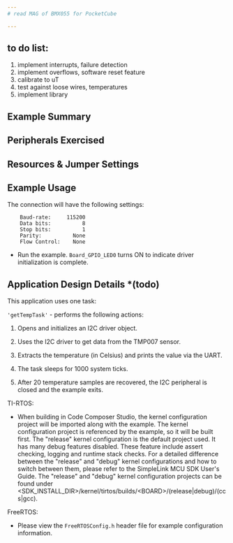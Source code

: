 ```yaml
---
# read MAG of BMX055 for PocketCube 

---
```


## to do list: 
1. implement interrupts, failure detection
2. implement overflows, software reset feature
3. calibrate to uT
4. test against loose wires, temperatures
5. implement library

## Example Summary


## Peripherals Exercised



## Resources & Jumper Settings


## Example Usage

The connection will have the following settings:
```
    Baud-rate:     115200
    Data bits:          8
    Stop bits:          1
    Parity:          None
    Flow Control:    None
```

* Run the example. `Board_GPIO_LED0` turns ON to indicate driver
initialization is complete.

## Application Design Details *(todo)

This application uses one task:

`'getTempTask'` - performs the following actions:

1. Opens and initializes an I2C driver object.

2. Uses the I2C driver to get data from the TMP007 sensor.

3. Extracts the temperature (in Celsius) and prints the value via the UART.

4. The task sleeps for 1000 system ticks.

5. After 20 temperature samples are recovered, the I2C peripheral is closed
and the example exits.

TI-RTOS:

* When building in Code Composer Studio, the kernel configuration project will
be imported along with the example. The kernel configuration project is
referenced by the example, so it will be built first. The "release" kernel
configuration is the default project used. It has many debug features disabled.
These feature include assert checking, logging and runtime stack checks. For a
detailed difference between the "release" and "debug" kernel configurations and
how to switch between them, please refer to the SimpleLink MCU SDK User's
Guide. The "release" and "debug" kernel configuration projects can be found
under &lt;SDK_INSTALL_DIR&gt;/kernel/tirtos/builds/&lt;BOARD&gt;/(release|debug)/(ccs|gcc).

FreeRTOS:

* Please view the `FreeRTOSConfig.h` header file for example configuration
information.


